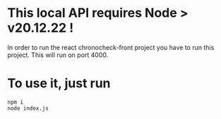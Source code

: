 # This local API requires Node > v20.12.22 !

In order to run the react chronocheck-front project you have to run this project.
This will run on port 4000.

# To use it, just run

```
npm i
node index.js
```
